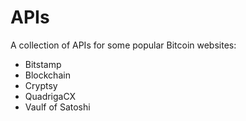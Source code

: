 # APIs

A collection of APIs for some popular Bitcoin websites:

- Bitstamp
- Blockchain
- Cryptsy
- QuadrigaCX
- Vaulf of Satoshi